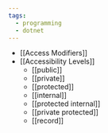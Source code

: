 ```yaml
---
tags:
  - programming
  - dotnet
---
```

- [[Access Modifiers]]
- [[Accessibility Levels]]
	- [[public]]
	- [[private]]
	- [[protected]]
	- [[internal]]
	- [[protected internal]]
	- [[private protected]]
	- [[record]]